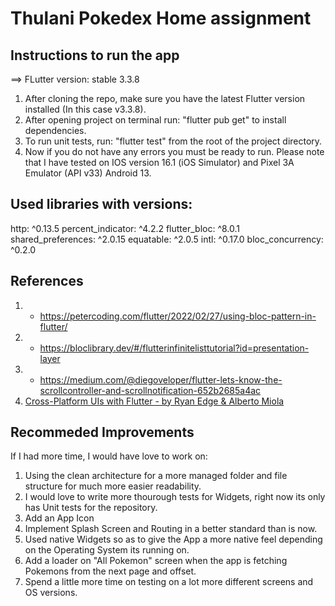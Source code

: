 # Thulani Pokedex Home assignment

## Instructions to run the app
==> FLutter version: stable 3.3.8
1. After cloning the repo, make sure you have the latest Flutter version installed (In this case v3.3.8).
2. After opening project on terminal run: "flutter pub get" to install dependencies.
3. To run unit tests, run: "flutter test" from the root of the project directory.
4. Now if you do not have any errors you must be ready to run. Please note that I have tested on IOS version 16.1 (iOS Simulator) and Pixel 3A Emulator (API v33) Android 13.
   
## Used libraries with versions:
http: ^0.13.5
percent_indicator: ^4.2.2
flutter_bloc: ^8.0.1
shared_preferences: ^2.0.15
equatable: ^2.0.5
intl: ^0.17.0
bloc_concurrency: ^0.2.0

## References
1. - https://petercoding.com/flutter/2022/02/27/using-bloc-pattern-in-flutter/
2. - https://bloclibrary.dev/#/flutterinfinitelisttutorial?id=presentation-layer
3. - https://medium.com/@diegoveloper/flutter-lets-know-the-scrollcontroller-and-scrollnotification-652b2685a4ac
4. [Cross-Platform UIs with Flutter - by Ryan Edge & Alberto Miola](https://www.packtpub.com/product/cross-platform-uis-with-flutter/9781801810494)

## Recommeded Improvements
If I had more time, I would have love to work on:
1. Using the clean architecture for a more managed folder and file structure for much more easier readability.
2. I would love to write more thourough tests for Widgets, right now its only has Unit tests for the repository.
3. Add an App Icon
4. Implement Splash Screen and Routing in a better standard than is now.
5. Used native Widgets so as to give the App a more native feel depending on the Operating System its running on.
6. Add a loader on "All Pokemon" screen when the app is fetching Pokemons from the next page and offset.
7. Spend a little more time on testing on a lot more different screens and OS versions.
